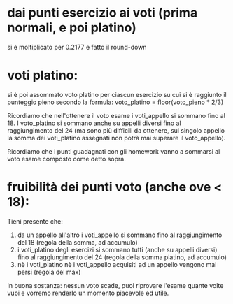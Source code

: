 # dai punti esercizio ai voti (prima normali, e poi platino)

  si è moltiplicato per 0.2177 e fatto il round-down

# voti platino:

  si è poi assommato voto platino per ciascun esercizio su cui si è raggiunto il punteggio pieno secondo la formula:
  voto_platino = floor(voto_pieno * 2/3)


Ricordiamo che nell'ottenere il voto esame i voti_appello si sommano fino al 18. I voto_platino si sommano anche su appelli diversi fino al raggiungimento del 24 (ma sono più difficili da ottenere, sul singolo appello la somma dei voti_platino assegnati non potrà mai superare il voto_appello). 

Ricordiamo che i punti guadagnati con gli homework vanno a sommarsi al voto esame composto come detto sopra. 


# fruibilità dei punti voto (anche ove < 18):

Tieni presente che:

1.  da un appello all'altro i voti_appello si sommano fino al raggiungimento del 18 (regola della somma, ad accumulo)
2.  i voti_platino degli esercizi si sommano tutti (anche su appelli diversi) fino al raggiungimento del 24 (regola della somma platino, ad accumulo)
3.  nè i voti_platino nè i voti_appello acquisiti ad un appello vengono mai persi (regola del max)

In buona sostanza: nessun voto scade, puoi riprovare l'esame quante volte vuoi e vorremo renderlo un momento piacevole ed utile.


